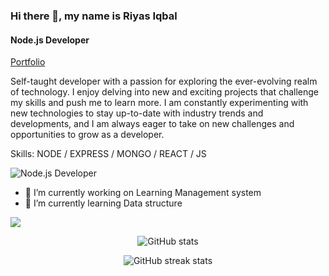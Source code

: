 ### Hi there 👋, my name is **Riyas Iqbal**
#### Node.js Developer

[Portfolio](https://riyas-iqbal.netlify.app)

Self-taught developer with a passion for exploring the ever-evolving realm of technology. I enjoy delving into new and exciting projects that challenge my skills and push me to learn more. I am constantly experimenting with new technologies to stay up-to-date with industry trends and developments, and I am always eager to take on new challenges and opportunities to grow as a developer.

Skills: NODE / EXPRESS / MONGO / REACT / JS 

![Node.js Developer](https://media.licdn.com/dms/image/D5616AQEgQ42Iy13yTQ/profile-displaybackgroundimage-shrink_350_1400/0/1673327637308?e=1679529600&v=beta&t=u7CpAdx_aAjLRJKVruOXb_H7vK9Ai5OD1Ahk_yIZJnU)

- 🔭 I’m currently working on Learning Management system 
- 🌱 I’m currently learning Data structure


![](https://komarev.com/ghpvc/?username=Riyas-iqbal&color=green)

<div align='center'>

![GitHub stats](https://github-readme-stats.vercel.app/api?username=Riyas-iqbal&show_icons=true)  

<!-- ![Top Langs](https://github-readme-stats.vercel.app/api/top-langs/?username=Riyas-iqbal&layout=compact) -->

![GitHub streak stats](https://streak-stats.demolab.com/?user=Riyas-iqbal)  
<div/>

